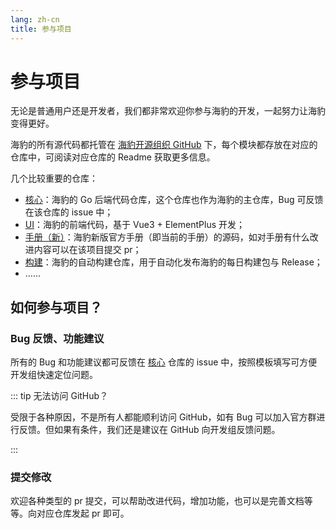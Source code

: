 ```yaml
---
lang: zh-cn
title: 参与项目
---
```


# 参与项目

无论是普通用户还是开发者，我们都非常欢迎你参与海豹的开发，一起努力让海豹变得更好。

海豹的所有源代码都托管在 [海豹开源组织 GitHub](https://github.com/sealdice) 下，每个模块都存放在对应的仓库中，可阅读对应仓库的 Readme 获取更多信息。

几个比较重要的仓库：
- [核心](https://github.com/sealdice/sealdice-core)：海豹的 Go 后端代码仓库，这个仓库也作为海豹的主仓库，Bug 可反馈在该仓库的 issue 中；
- [UI](https://github.com/sealdice/sealdice-ui)：海豹的前端代码，基于 Vue3 + ElementPlus 开发；
- [手册（新）](https://github.com/sealdice/sealdice-manual-next)：海豹新版官方手册（即当前的手册）的源码，如对手册有什么改进内容可以在该项目提交 pr；
- [构建](https://github.com/sealdice/sealdice-build)：海豹的自动构建仓库，用于自动化发布海豹的每日构建包与 Release；
- ……

## 如何参与项目？

### Bug 反馈、功能建议

所有的 Bug 和功能建议都可反馈在 [核心](https://github.com/sealdice/sealdice-core) 仓库的 issue 中，按照模板填写可方便开发组快速定位问题。

::: tip 无法访问 GitHub？

受限于各种原因，不是所有人都能顺利访问 GitHub，如有 Bug 可以加入官方群进行反馈。但如果有条件，我们还是建议在 GitHub 向开发组反馈问题。

:::

### 提交修改

欢迎各种类型的 pr 提交，可以帮助改进代码，增加功能，也可以是完善文档等等。向对应仓库发起 pr 即可。
